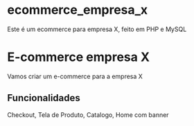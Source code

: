 # ecommerce_empresa_x
Este é um ecommerce para empresa X, feito em PHP e MySQL

# E-commerce empresa X

Vamos criar um e-commerce para a empresa X 

## Funcionalidades

Checkout, Tela de Produto, Catalogo, Home com banner